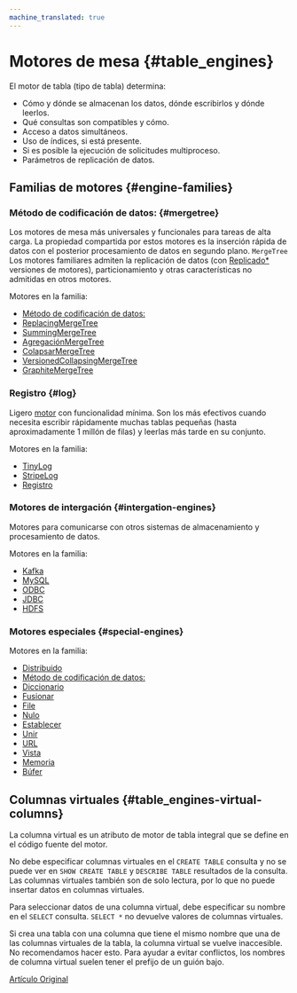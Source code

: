 ```yaml
---
machine_translated: true
---
```


# Motores de mesa {#table_engines}

El motor de tabla (tipo de tabla) determina:

-   Cómo y dónde se almacenan los datos, dónde escribirlos y dónde leerlos.
-   Qué consultas son compatibles y cómo.
-   Acceso a datos simultáneos.
-   Uso de índices, si está presente.
-   Si es posible la ejecución de solicitudes multiproceso.
-   Parámetros de replicación de datos.

## Familias de motores {#engine-families}

### Método de codificación de datos: {#mergetree}

Los motores de mesa más universales y funcionales para tareas de alta carga. La propiedad compartida por estos motores es la inserción rápida de datos con el posterior procesamiento de datos en segundo plano. `MergeTree` Los motores familiares admiten la replicación de datos (con [Replicado\*](replication.md) versiones de motores), particionamiento y otras características no admitidas en otros motores.

Motores en la familia:

-   [Método de codificación de datos:](mergetree.md)
-   [ReplacingMergeTree](replacingmergetree.md)
-   [SummingMergeTree](summingmergetree.md)
-   [AgregaciónMergeTree](aggregatingmergetree.md)
-   [ColapsarMergeTree](collapsingmergetree.md)
-   [VersionedCollapsingMergeTree](versionedcollapsingmergetree.md)
-   [GraphiteMergeTree](graphitemergetree.md)

### Registro {#log}

Ligero [motor](log_family.md) con funcionalidad mínima. Son los más efectivos cuando necesita escribir rápidamente muchas tablas pequeñas (hasta aproximadamente 1 millón de filas) y leerlas más tarde en su conjunto.

Motores en la familia:

-   [TinyLog](tinylog.md)
-   [StripeLog](stripelog.md)
-   [Registro](log.md)

### Motores de intergación {#intergation-engines}

Motores para comunicarse con otros sistemas de almacenamiento y procesamiento de datos.

Motores en la familia:

-   [Kafka](kafka.md)
-   [MySQL](mysql.md)
-   [ODBC](odbc.md)
-   [JDBC](jdbc.md)
-   [HDFS](hdfs.md)

### Motores especiales {#special-engines}

Motores en la familia:

-   [Distribuido](distributed.md)
-   [Método de codificación de datos:](materializedview.md)
-   [Diccionario](dictionary.md)
-   [Fusionar](merge.md)
-   [File](file.md)
-   [Nulo](null.md)
-   [Establecer](set.md)
-   [Unir](join.md)
-   [URL](url.md)
-   [Vista](view.md)
-   [Memoria](memory.md)
-   [Búfer](buffer.md)

## Columnas virtuales {#table_engines-virtual-columns}

La columna virtual es un atributo de motor de tabla integral que se define en el código fuente del motor.

No debe especificar columnas virtuales en el `CREATE TABLE` consulta y no se puede ver en `SHOW CREATE TABLE` y `DESCRIBE TABLE` resultados de la consulta. Las columnas virtuales también son de solo lectura, por lo que no puede insertar datos en columnas virtuales.

Para seleccionar datos de una columna virtual, debe especificar su nombre en el `SELECT` consulta. `SELECT *` no devuelve valores de columnas virtuales.

Si crea una tabla con una columna que tiene el mismo nombre que una de las columnas virtuales de la tabla, la columna virtual se vuelve inaccesible. No recomendamos hacer esto. Para ayudar a evitar conflictos, los nombres de columna virtual suelen tener el prefijo de un guión bajo.

[Artículo Original](https://clickhouse.tech/docs/es/operations/table_engines/) <!--hide-->
